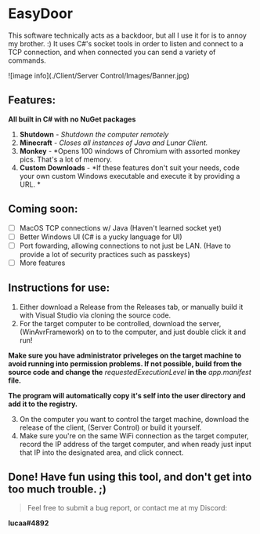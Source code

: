 # EasyDoor
This software technically acts as a backdoor, but all I use it for is to annoy my brother. :) It uses C#'s socket tools in order to listen and connect to a TCP connection, and when connected you can send a variety of commands.

![image info](./Client/Server Control/Images/Banner.jpg)

## Features:

 **All built in C# with no NuGet packages**

 1. **Shutdown** - *Shutdown the computer remotely*
 2. **Minecraft** - *Closes all instances of Java and Lunar Client.*
 3. **Monkey** - *Opens 100 windows of Chromium with assorted monkey pics. That's a lot of memory.
 4. **Custom Downloads** - *If these features don't suit your needs, code your own custom Windows executable and execute it by providing a URL. *

## Coming soon:

 - [ ] MacOS TCP connections w/ Java (Haven't learned socket yet)
 - [ ] Better Windows UI (C# is a yucky language for UI)
 - [ ] Port fowarding, allowing connections to not just be LAN. (Have to provide a lot of security practices such as passkeys)
 - [ ] More features

## Instructions for use:

 1. Either download a Release from the Releases tab, or manually build it with Visual Studio via cloning the source code.
 2. For the target computer to be controlled, download the server, (WinAvrFramework) on to to the computer, and just double click it and run!
 
**Make sure you have administrator priveleges on the target machine to avoid running into permission problems. If not possible, build from the source code and change the** *requestedExecutionLevel* **in the** *app.manifest* **file.**

**The program will automatically copy it's self into the user directory and add it to the registry.**

 3. On the computer you want to control the target machine, download the release of the client, (Server Control) or build it yourself.
 4. Make sure you're on the same WiFi connection as the target computer, record the IP address of the target computer, and when ready just input that IP into the designated area, and click connect.
 
 **Done!** Have fun using this tool, and don't get into too much trouble. ;)
 ---
>  Feel free to submit a bug report, or contact me at my Discord:

**lucaa#4892**
